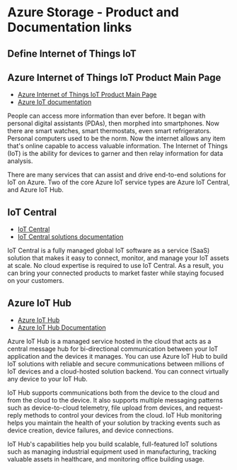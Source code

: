 # Azure Storage - Product and Documentation links

## Define Internet of Things IoT

## Azure Internet of Things IoT Product Main Page
* [Azure Internet of Things IoT Product Main Page](https://azure.microsoft.com/en-us/product-categories/iot/)
* [Azure IoT documentation](https://docs.microsoft.com/en-us/azure/iot-fundamentals/)

People can access more information than ever before. It began with personal digital assistants (PDAs), then morphed into smartphones. Now there are smart watches, smart thermostats, even smart refrigerators. Personal computers used to be the norm. Now the internet allows any item that's online capable to access valuable information. The Internet of Things (IoT) is the ability for devices to garner and then relay information for data analysis.

There are many services that can assist and drive end-to-end solutions for IoT on Azure. Two of the core Azure IoT service types are Azure IoT Central, and Azure IoT Hub.

## IoT Central
* [IoT Central](https://azure.microsoft.com/en-us/services/iot-central/)
* [IoT Central solutions documentation](https://docs.microsoft.com/en-us/azure/iot-central/)

IoT Central is a fully managed global IoT software as a service (SaaS) solution that makes it easy to connect, monitor, and manage your IoT assets at scale. No cloud expertise is required to use IoT Central. As a result, you can bring your connected products to market faster while staying focused on your customers.


## Azure IoT Hub
* [Azure IoT Hub](https://azure.microsoft.com/en-us/services/iot-hub/)
* [Azure IoT Hub Documentation](https://docs.microsoft.com/en-us/azure/iot-hub/)

Azure IoT Hub is a managed service hosted in the cloud that acts as a central message hub for bi-directional communication between your IoT application and the devices it manages. You can use Azure IoT Hub to build IoT solutions with reliable and secure communications between millions of IoT devices and a cloud-hosted solution backend. You can connect virtually any device to your IoT Hub.

IoT Hub supports communications both from the device to the cloud and from the cloud to the device. It also supports multiple messaging patterns such as device-to-cloud telemetry, file upload from devices, and request-reply methods to control your devices from the cloud. IoT Hub monitoring helps you maintain the health of your solution by tracking events such as device creation, device failures, and device connections.

IoT Hub's capabilities help you build scalable, full-featured IoT solutions such as managing industrial equipment used in manufacturing, tracking valuable assets in healthcare, and monitoring office building usage.